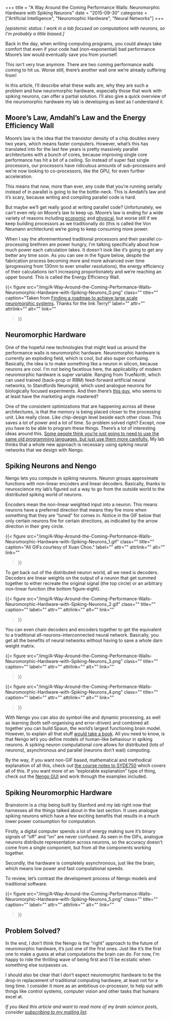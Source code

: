+++
title = "A Way Around the Coming Performance Walls: Neuromorphic Hardware with Spiking Neurons"
date = "2015-09-30"
categories = ["Artificial Intelligence", "Neuromophic Hardware", "Neural Networks"]
+++

*\[epistemic status: I work in a lab focused on computations with neurons, so I'm probably a little biased.\]*

Back in the day, when writing computing programs, you could always take comfort that even if your code had (non-exponential) bad performance Moore’s law would eventually save you from yourself.

This isn't very true anymore. There are two coming performance walls coming to hit us. Worse still, there’s another wall one we’re already suffering from!

In this article, I’ll describe what these walls are, why they are such a problem and how neuromorphic hardware, especially those that work with spiking neurons, can offer a partial solution. I’ll also give a quick overview of the neuromorphic hardware my lab is developing as best as I understand it.

## Moore’s Law, Amdahl’s Law and the Energy Efficiency Wall

Moore’s law is the idea that the transistor density of a chip doubles every two years, which means faster computers. However, what’s this has translated into for the last few years is pretty massively parallel architectures with a bunch of cores, because improving single core performance has hit a bit of a ceiling. So instead of super fast single processors, our processors have ridiculous amounts of sub-processors and we’re now looking to co-processors, like the GPU, for even further acceleration.

This means that now, more than ever, any code that you’re running serially instead of in parallel is going to be the bottle-neck. This is Amdahl’s law and it’s scary, because writing and compiling parallel code is hard.

But maybe we’ll get really good at writing parallel code? Unfortunately, we can’t even rely on Moore’s law to keep up. Moore’s law is ending for a wide variety of reasons including [economic](http://www.economist.com/blogs/economist-explains/2015/04/economist-explains-17) and [physical](http://arstechnica.com/science/2014/08/are-processors-pushing-up-against-the-limits-of-physics/), but worse still if we keep building processors as we traditionally do (this is called the Von Neumann architecture) we’re going to keep consuming more power.

When I say the aforementioned traditional processors and their parallel co-processing brethren are power hungry, I'm talking specifically about how much power each calculation takes. It doesn't look like it’s going to get any better any time soon. As you can see in the figure below, despite the fabrication process becoming more and more advanced over time (progressing from 130nm to ever smaller resolutions), the energy efficiency of their calculations isn't increasing proportionately and we’re reaching an upper bound. This is called the Energy Efficiency Wall.

{{< figure
  src="/img/A-Way-Around-the-Coming-Performance-Walls-Neuromorphic-Hardware-with-Spiking-Neurons_0.png"
  class=""
  title=""
  caption="Taken from [Finding a roadmap to achieve large scale neuromorphic systems](http://users.ece.gatech.edu/~phasler/Roadmap_paper_Hasler_2013.pdf). Thanks for the link Terry!"
  label=""
  attr=""
  attrlink=""
  alt=""
  link=""
 >}}

## Neuromorphic Hardware

One of the hopeful new technologies that might lead us around the performance walls is neuromorphic hardware. Neuromorphic hardware is currently an exploding field, which is cool, but also super confusing. Basically, the idea is to make something like a neuron in silicon, because neurons are cool. I'm not being facetious here, the applicability of modern neuromorphic hardware is super variable. Ranging from TrueNorth, which can used trained (back-prop or RBM) feed-forward artificial neural networks, to Standfords Neurogrid, which used analogue neurons for biologically focused experiments. And then there’s [this guy](http://higherintelligencebook.com/), who seems to at least have the marketing angle mastered?

One of the consistent optimizations that are happening across all these architectures, is that the memory is being placed closer to the processing unit. Like really close. Like chip-design level beside each other close. This saves a lot of power and a lot of time. So problem solved right? Except, now you have to be able to program these things. There’s a lot of interesting ideas around this. [Some people think you’re just going to need to use the same old programming languages, but just use them more carefully.](http://www.infoq.com/presentations/power-144-chip) My lab thinks that a whole new approach is necessary using spiking neural networks that we design with Nengo.

## Spiking Neurons and Nengo

Nengo lets you compute in spiking neurons. Neuron groups approximate functions with non-linear encoders and linear decoders. Basically, thanks to neuroscience my lab’s figured out a way to go from the outside world to the distributed spiking world of neurons.

Encoders mean the non-linear weighted input into a neuron. This means neurons have a preferred direction that means they fire more when something that they are “tuned” for comes in. Notice in the GIF below that only certain neurons fire for certain directions, as indicated by the arrow direction in their grey circle.

{{< figure
  src="/img/A-Way-Around-the-Coming-Performance-Walls-Neuromorphic-Hardware-with-Spiking-Neurons_1.gif"
  class=""
  title=""
  caption="All GIFs courtesy of Xuan Choo."
  label=""
  attr=""
  attrlink=""
  alt=""
  link=""
 >}}

To get back out of the distributed neuron world, all we need is decoders. Decoders are linear weights on the output of a neuron that get summed together to either recreate the original signal (the top circle) or an arbitrary non-linear function (the bottom figure-eight).

{{< figure
  src="/img/A-Way-Around-the-Coming-Performance-Walls-Neuromorphic-Hardware-with-Spiking-Neurons_2.gif"
  class=""
  title=""
  caption=""
  label=""
  attr=""
  attrlink=""
  alt=""
  link=""
 >}}

You can even chain decoders and encoders together to get the equivalent to a traditional all-neurons-interconnected neural network. Basically, you get all the benefits of neural networks without having to save a whole darn weight matrix.

{{< figure
  src="/img/A-Way-Around-the-Coming-Performance-Walls-Neuromorphic-Hardware-with-Spiking-Neurons_3.png"
  class=""
  title=""
  caption=""
  label=""
  attr=""
  attrlink=""
  alt=""
  link=""
 >}}

{{< figure
  src="/img/A-Way-Around-the-Coming-Performance-Walls-Neuromorphic-Hardware-with-Spiking-Neurons_4.png"
  class=""
  title=""
  caption=""
  label=""
  attr=""
  attrlink=""
  alt=""
  link=""
 >}}

With Nengo you can also do symbol-like and dynamic processing, as well as learning (both self-organising and error-driven) and combined all together you can build Spaun, the world’s largest functioning brain model. However, to explain all that stuff [would take a book](http://www.amazon.com/How-Build-Brain-Architecture-Architectures/dp/0190262125). All you need to know, is that Nengo let’s you define models of human-like behaviour in spiking neurons. A spiking neuron computational core allows for distributed (lots of neurons), asynchronous and parallel (neurons don’t wait) computing.

By the way, if you want non-GIF based, mathematical and methodical explanation of all this, check out [the course notes to SYDE750](http://compneuro.uwaterloo.ca/research/syde-750.html) which covers all of this. If you want more of an “explorable explanation” type of thing, check out the [Nengo GUI](https://github.com/nengo/nengo_gu) and work through the examples included.

## Spiking Neuromorphic Hardware

Brainstorm is a chip being built by Stanford and my lab right now that harnesses all the things talked about in the last section. It uses analogue spiking neurons which have a few exciting benefits that results in a much lower power consumption for computation.

Firstly, a digital computer spends a lot of energy making sure it’s binary signals of “off” and “on” are never confused. As seen in the GIFs, analogue neurons distribute representation across neurons, so the accuracy doesn't come from a single component, but from all the components working together.

Secondly, the hardware is completely asynchronous, just like the brain, which means low power and fast computational speeds.

To review, let’s contrast the development process of Nengo models and traditional software.

{{< figure
  src="/img/A-Way-Around-the-Coming-Performance-Walls-Neuromorphic-Hardware-with-Spiking-Neurons_5.png"
  class=""
  title=""
  caption=""
  label=""
  attr=""
  attrlink=""
  alt=""
  link=""
 >}}

## Problem Solved?

In the end, I don’t think the Nengo is the “right” approach to the future of neuromorphic hardware, it’s just one of the first ones. Just like it’s the first one to make a guess at what computations the brain can do. For now, I'm happy to ride the thrilling wave of being first and I’ll be ecstatic when something else surpasses us.

I should also be clear that I don’t expect neuromorphic hardware to be the drop-in replacement of traditional computing hardware, at least not for a long time. I consider it more as an ambitious co-processor, to help out with things like control systems, computer vision and other tasks that humans excel at.

*If you liked this article and want to read more of my brain science posts, consider* [*subscribing to my mailing list*](https://uwaterloo.us15.list-manage.com/subscribe?u=d5612fe997cc72aac70c4ffe9&id=76226838bc)*.*

